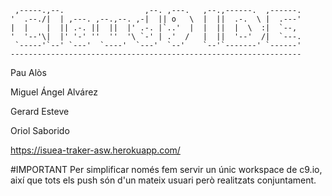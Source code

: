 
     ,-----.,--.                  ,--. ,---.   ,--.,------.  ,------.
    '  .--./|  | ,---. ,--.,--. ,-|  || o   \  |  ||  .-.  \ |  .---'
    |  |    |  || .-. ||  ||  |' .-. |`..'  |  |  ||  |  \  :|  `--, 
    '  '--'\|  |' '-' ''  ''  '\ `-' | .'  /   |  ||  '--'  /|  `---.
     `-----'`--' `---'  `----'  `---'  `--'    `--'`-------' `------'
    ----------------------------------------------------------------- 

Pau Alòs

Miguel Ángel Alvárez

Gerard Esteve

Oriol Saborido

https://isuea-traker-asw.herokuapp.com/



#IMPORTANT
Per simplificar només fem servir un únic workspace de c9.io, així que tots els push són d'un mateix usuari però realitzats conjuntament.
